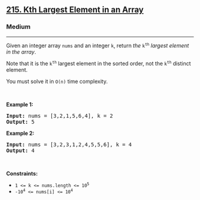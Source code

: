 <h2><a href="https://leetcode.com/problems/kth-largest-element-in-an-array/">215. Kth Largest Element in an Array</a></h2><h3>Medium</h3><hr><div style="user-select: auto;"><p style="user-select: auto;">Given an integer array <code style="user-select: auto;">nums</code> and an integer <code style="user-select: auto;">k</code>, return <em style="user-select: auto;">the</em> <code style="user-select: auto;">k<sup style="user-select: auto;">th</sup></code> <em style="user-select: auto;">largest element in the array</em>.</p>

<p style="user-select: auto;">Note that it is the <code style="user-select: auto;">k<sup style="user-select: auto;">th</sup></code> largest element in the sorted order, not the <code style="user-select: auto;">k<sup style="user-select: auto;">th</sup></code> distinct element.</p>

<p style="user-select: auto;">You must solve it in <code style="user-select: auto;">O(n)</code> time complexity.</p>

<p style="user-select: auto;">&nbsp;</p>
<p style="user-select: auto;"><strong style="user-select: auto;">Example 1:</strong></p>
<pre style="position: relative; user-select: auto;"><strong style="user-select: auto;">Input:</strong> nums = [3,2,1,5,6,4], k = 2
<strong style="user-select: auto;">Output:</strong> 5
<div class="open_grepper_editor" title="Edit &amp; Save To Grepper" style="user-select: auto;"></div></pre><p style="user-select: auto;"><strong style="user-select: auto;">Example 2:</strong></p>
<pre style="position: relative; user-select: auto;"><strong style="user-select: auto;">Input:</strong> nums = [3,2,3,1,2,4,5,5,6], k = 4
<strong style="user-select: auto;">Output:</strong> 4
<div class="open_grepper_editor" title="Edit &amp; Save To Grepper" style="user-select: auto;"></div></pre>
<p style="user-select: auto;">&nbsp;</p>
<p style="user-select: auto;"><strong style="user-select: auto;">Constraints:</strong></p>

<ul style="user-select: auto;">
	<li style="user-select: auto;"><code style="user-select: auto;">1 &lt;= k &lt;= nums.length &lt;= 10<sup style="user-select: auto;">5</sup></code></li>
	<li style="user-select: auto;"><code style="user-select: auto;">-10<sup style="user-select: auto;">4</sup> &lt;= nums[i] &lt;= 10<sup style="user-select: auto;">4</sup></code></li>
</ul>
</div>
